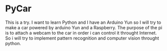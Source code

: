 # PyCar

This is a try. 
I want to learn Python and I have an Arduino Yun so I will try to make a car powered by arduino Yun and a Raspberry. The purpose of the pi is to attach a webcam to the car in order i can control it throught Internet. So i will try to implement pattern recognition and computer vision throught python.

